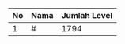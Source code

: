 | No | Nama            | Jumlah Level |
|----|-----------------|--------------|
| 1  | #    |    1794        |
